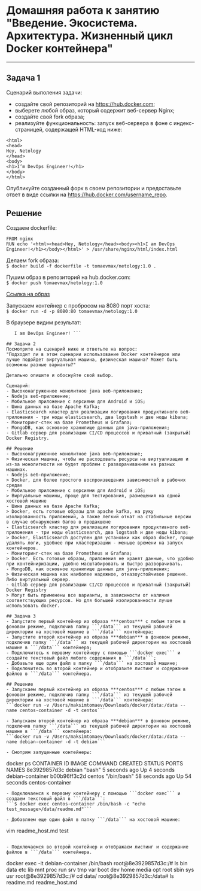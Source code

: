 # Домашняя работа к занятию "Введение. Экосистема. Архитектура. Жизненный цикл Docker контейнера"

---

## Задача 1
Сценарий выполения задачи:
- создайте свой репозиторий на https://hub.docker.com;
- выберете любой образ, который содержит веб-сервер Nginx;
- создайте свой fork образа;
- реализуйте функциональность:
запуск веб-сервера в фоне с индекс-страницей, содержащей HTML-код ниже:
```
<html>
<head>
Hey, Netology
</head>
<body>
<h1>I’m DevOps Engineer!</h1>
</body>
</html>
```
Опубликуйте созданный форк в своем репозитории и предоставьте ответ в виде ссылки на https://hub.docker.com/username_repo.

## Решение 

 Создаем dockerfile:
 ```
 FROM nginx
 RUN echo '<html><head>Hey, Netology</head><body><h1>I am DevOps Engineer!</h1></body></html>' > /usr/share/nginx/html/index.html
 ```
 Делаем fork образа:  
 ```$ docker build -f dockerfile -t tomaevmax/netology:1.0 .```

 Пушим образ в репозиторий на hub.docker.com:  
```$ docker push tomaevmax/netology:1.0```

 [Ссылка на образ](https://hub.docker.com/layers/tomaevmax/netology/1.0/images/sha256-8594e205e7e9b49a9a25936dcd379a420a03eee7523037269ac374851aaa64fd?context=repo)
 
 Запускаем контейнер с пробросом на 8080 порт хоста:  
```$ docker run -d -p 8080:80 tomaevmax/netology:1.0```

 В браузере видим результат:

```Hey, Netology   
   I am DevOps Engineer! ```

## Задача 2  
Посмотрите на сценарий ниже и ответьте на вопрос:  
"Подходит ли в этом сценарии использование Docker контейнеров или лучше подойдет виртуальная машина, физическая машина? Может быть возможны разные варианты?"  

Детально опишите и обоснуйте свой выбор.

Сценарий:
- Высоконагруженное монолитное java веб-приложение;
- Nodejs веб-приложение;
- Мобильное приложение c версиями для Android и iOS;
- Шина данных на базе Apache Kafka;
- Elasticsearch кластер для реализации логирования продуктивного веб-приложения - три ноды elasticsearch, два logstash и две ноды kibana;
- Мониторинг-стек на базе Prometheus и Grafana;
- MongoDB, как основное хранилище данных для java-приложения;
- Gitlab сервер для реализации CI/CD процессов и приватный (закрытый) Docker Registry.  

## Решение
- Высоконагруженное монолитное java веб-приложение;
> Физическая машина, чтобы не расходовать ресурсы на виртуализацию и из-за монолитности не будет проблем с разворачиванием на разных машинах.
- Nodejs веб-приложение;
> Docker, для более простого воспроизведения зависимостей в рабочих средах
- Мобильное приложение c версиями для Android и iOS;
> Виртуальные машины, проще для тестирования, размещения на одной хостовой машине
- Шина данных на базе Apache Kafka;
> Docker, есть готовые образы для apache kafka, на руку изолированность приложений, а также легкий откат на стабильные версии в случае обнаружения багов в продакшене
- Elasticsearch кластер для реализации логирования продуктивного веб-приложения - три ноды elasticsearch, два logstash и две ноды kibana;
> Docker, Elasticsearch доступен для установки как образ docker, проще удалять логи, удобнее при кластеризации - меньше времени на запуск контейнеров.
- Мониторинг-стек на базе Prometheus и Grafana;
> Docker. Есть готовые образы, приложения не хранят данные, что удобно при контейниризации, удобно масштабировать и быстро разворачивать.
- MongoDB, как основное хранилище данных для java-приложения;
> Физическая машина как наиболее надежное, отказоустойчивое решение. Либо виртуальный сервер.
- Gitlab сервер для реализации CI/CD процессов и приватный (закрытый) Docker Registry
> Могут быть применены все варианты, в зависимости от наличия соответствующих ресурсов. Но для большей изолированности лучше использовать docker.

## Задача 3
- Запустите первый контейнер из образа ***centos*** c любым тэгом в фоновом режиме, подключив папку ```/data``` из текущей рабочей директории на хостовой машине в ```/data``` контейнера;
- Запустите второй контейнер из образа ***debian*** в фоновом режиме, подключив папку ```/data``` из текущей рабочей директории на хостовой машине в ```/data``` контейнера;
- Подключитесь к первому контейнеру с помощью ```docker exec``` и создайте текстовый файл любого содержания в ```/data```;
- Добавьте еще один файл в папку ```/data``` на хостовой машине;
- Подключитесь во второй контейнер и отобразите листинг и содержание файлов в ```/data``` контейнера.  

## Решение
- Запускаем первый контейнер из образа ***centos*** c любым тэгом в фоновом режиме, подключив папку ```/data``` из текущей рабочей директории на хостовой машине в ```/data``` контейнера:  
```docker run -v /Users/maksimtomaev/Downloads/docker/data:/data --name centos-container -d -t centos```

- Запускаем второй контейнер из образа ***debian*** в фоновом режиме, подключив папку ```/data``` из текущей рабочей директории на хостовой машине в ```/data``` контейнера:  
```docker run -v /Users/maksimtomaev/Downloads/docker/data:/data --name debian-container -d -t debian```

- Смотрим запущенные контейнеры:
```
docker ps
CONTAINER ID   IMAGE     COMMAND       CREATED          STATUS          PORTS     NAMES
8e3929857d3c   debian    "bash"        5 seconds ago    Up 4 seconds              debian-container
b00b96ff3c2d   centos    "/bin/bash"   58 seconds ago   Up 54 seconds             centos-container
```
- Подключаемся к первому контейнеру с помощью ```docker exec``` и создаем текстовый файл в ```/data```:  
```$ docker exec centos-container /bin/bash -c "echo test_message>/data/readme.md"```

- Добавляем еще один файл в папку ```/data``` на хостовой машине:
```
vim readme_host.md
  test
```

- Подключаемся во второй контейнер и отображаем листинг и содержание файлов в ```/data``` контейнера.  
```
docker exec -it debian-container /bin/bash
root@8e3929857d3c:/# ls 
bin   data  etc   lib	 mnt  proc  run   srv  tmp  var
boot  dev   home  media  opt  root  sbin  sys  usr
root@8e3929857d3c:/# cd data/
root@8e3929857d3c:/data# ls
readme.md  readme_host.md
```


